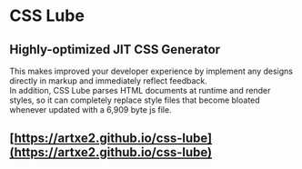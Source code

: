 # CSS Lube
## Highly-optimized JIT CSS Generator
This makes improved your developer experience by implement any designs directly in markup and immediately reflect feedback.  
In addition, CSS Lube parses HTML documents at runtime and render styles, so it can completely replace style files that become bloated whenever updated with a 6,909 byte js file.
## [https://artxe2.github.io/css-lube](https://artxe2.github.io/css-lube)